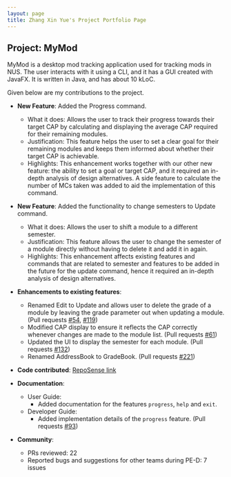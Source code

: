 ```yaml
---
layout: page
title: Zhang Xin Yue's Project Portfolio Page
---
```


## Project: MyMod

MyMod is a desktop mod tracking application used for tracking mods in NUS.
The user interacts with it using a CLI, and it has a GUI created with JavaFX. It is written in Java, and has about 10 kLoC.

Given below are my contributions to the project.

* **New Feature**: Added the Progress command.
  * What it does: Allows the user to track their progress towards their target CAP by calculating and displaying the average CAP required for their remaining modules.
  * Justification: This feature helps the user to set a clear goal for their remaining modules and keeps them informed about whether their target CAP is achievable.
  * Highlights: This enhancement works together with our other new feature: the ability to set a goal or target CAP, and it required an in-depth analysis of design alternatives. A side feature to calculate the number of MCs taken was added to aid the implementation of this command.

* **New Feature**: Added the functionality to change semesters to Update command.
  * What it does: Allows the user to shift a module to a different semester.
  * Justification: This feature allows the user to change the semester of a module directly without having to delete it and add it in again.
  * Highlights: This enhancement affects existing features and commands that are related to semester and features to be added in the future for the update command, hence it required an in-depth analysis of design alternatives.

* **Enhancements to existing features**:
  * Renamed Edit to Update and allows user to delete the grade of a module by leaving the grade parameter out when updating a module. (Pull requests [\#54](https://github.com/AY2021S1-CS2103T-T17-1/tp/pull/54), [\#119](https://github.com/AY2021S1-CS2103T-T17-1/tp/pull/119))
  * Modified CAP display to ensure it reflects the CAP correctly whenever changes are made to the module list. (Pull requests [\#61](https://github.com/AY2021S1-CS2103T-T17-1/tp/pull/61))
  * Updated the UI to display the semester for each module. (Pull requests [\#132](https://github.com/AY2021S1-CS2103T-T17-1/tp/pull/132))
  * Renamed AddressBook to GradeBook. (Pull requests [\#221](https://github.com/AY2021S1-CS2103T-T17-1/tp/pull/221))

* **Code contributed**: [RepoSense link](https://nus-cs2103-ay2021s1.github.io/tp-dashboard/#breakdown=true&search=xyzhangg&sort=groupTitle&sortWithin=title&since=2020-08-14&timeframe=commit&mergegroup=&groupSelect=groupByRepos&checkedFileTypes=docs~functional-code~test-code~other&tabOpen=true&tabType=authorship&tabAuthor=xyzhangg&tabRepo=AY2021S1-CS2103T-T17-1%2Ftp%5Bmaster%5D&authorshipIsMergeGroup=false&authorshipFileTypes=docs~functional-code~test-code)

* **Documentation**:
  * User Guide:
    * Added documentation for the features `progress`, `help` and `exit`.
  * Developer Guide:
    * Added implementation details of the `progress` feature. (Pull requests [\#93](https://github.com/AY2021S1-CS2103T-T17-1/tp/pull/93))

* **Community**:
  * PRs reviewed: 22
  * Reported bugs and suggestions for other teams during PE-D: 7 issues
